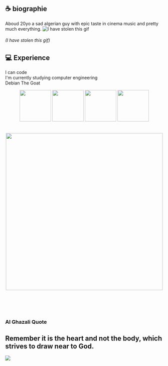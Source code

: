 ## **☕ biographie**
Aboud 20yo a sad algerian guy with epic taste in cinema music and pretty much everything.
![I have stolen this gif](https://media1.tenor.com/m/tWepUqY-q_kAAAAC/zelda.gif)
###### (I have stolen this gif)
## **💻 Experience**
I can code
<br>
I'm currently studying computer engineering
<br>
Debian The Goat
<br>
<div align="center">
<img src="https://user-images.githubusercontent.com/74038190/212257465-7ce8d493-cac5-494e-982a-5a9deb852c4b.gif" width="100">
<img src="https://user-images.githubusercontent.com/74038190/212257468-1e9a91f1-b626-4baa-b15d-5c385dfa7ed2.gif" width="100">
<img src="https://user-images.githubusercontent.com/74038190/212257463-4d082cb4-7483-4eaf-bc25-6dde2628aabd.gif" width="100">
<img src="https://user-images.githubusercontent.com/74038190/212281775-b468df30-4edc-4bf8-a4ee-f52e1aaddc86.gif" width="100">
</div>
<br><br>
<div align="center">
<img src="https://github.com/Anmol-Baranwal/Cool-GIFs-For-GitHub/assets/74038190/403af6cc-32fd-4026-8fb5-ae523bf899c3" width="500">
  </div>
<br><br><br><br>

### Al Ghazali Quote
Remember it is the heart and not the body, which strives to draw near to God.
---
[![](https://visitcount.itsvg.in/api?id=AboudNouiDev&icon=0&color=0)](https://visitcount.itsvg.in)


<!---
AboudNouiDev/AboudNouiDev is a ✨ special ✨ repository because its `README.md` (this file) appears on your GitHub profile.
You can click the Preview link to take a look at your changes.
--->
